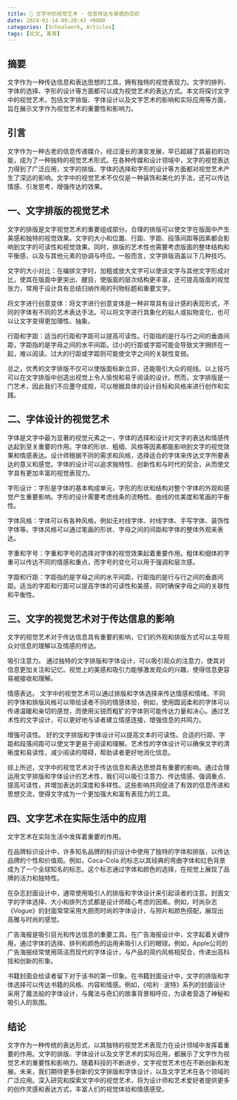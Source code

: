 ```yaml
---
title: 🎨 文字中的视觉艺术 - 信息传达与美感的交织
date: 2024-01-14 09:20:43 +0800
categories: [Schoolwork, Articles]
tags: [论文, 美育]
---
```


## 摘要

文字作为一种传达信息和表达思想的工具，拥有独特的视觉表现力。文字的排列、字体的选择、字形的设计等方面都可以成为视觉艺术的表达方式。本文将探讨文字中的视觉艺术，包括文字排版、字体设计以及文字艺术的影响和实际应用等方面，旨在展示文字作为视觉艺术的重要性和影响力。

## 引言

文字作为一种古老的信息传递媒介，经过漫长的演变发展，早已超越了其最初的功能，成为了一种独特的视觉艺术形式。在各种传媒和设计领域中，文字的视觉表达力得到了广泛应用，文字的排版、字体的选择和字形的设计等方面都对视觉艺术产生了深远的影响。文字中的视觉艺术不仅仅是一种装饰和美化的手法，还可以传达情感、引发思考，增强传达的效果。

## 一、文字排版的视觉艺术

文字的排版是文字视觉艺术的重要组成部分。合理的排版可以使文字在版面中产生美感和独特的视觉效果。文字的大小和位置、行距、字距、段落间距等因素都会影响到文字的可读性和视觉效果。同时，排版的艺术性也需要考虑版面的整体结构和平衡感，以及与其他元素的协调与呼应。一般而言，文字排版涵盖以下几种技巧。

文字的大小对比：在编排文字时，加粗或放大文字可以使该文字与其他文字形成对比，使其在版面中更突出、醒目，使版面的层次结构更丰富，还可提高版面的视觉张力，常用于设计具有总结归纳作用的刊物标题和重要文字。

将文字进行创意变体：将文字进行创意变体是一种非常具有设计感的表现形式，不同的字体有不同的艺术表达手法。可以将文字进行具象化的拟人或拟物变化，也可以让文字变得更加理性、抽象。

行距和字距：适当的行距和字距可以提高可读性。行距指的是行与行之间的垂直间距，字距指的是字母之间的水平间距。过小的行距或字距可能会导致文字拥挤在一起，难以阅读。过大的行距或字距则可能使文字之间的关联性变弱。

总之，优秀的文字排版不仅可以使版面标新立异，还能吸引大众的视线。以上技巧可以在文字排版中创造出视觉上令人愉悦和易于阅读的设计。然而，文字排版是一门艺术，因此我们不应墨守成规，可以根据具体的设计目标和风格来进行创作和实践。

## 二、字体设计的视觉艺术

字体是文字中最为显著的视觉元素之一，字体的选择和设计对文字的表达和情感传达起到至关重要的作用。字体的形状、粗细、风格等因素都能影响到文字的视觉效果和情感表达。设计师根据不同的需求和风格，选择适合的字体来传达文字所要表达的意义和感觉。字体的设计可以追求独特性、创新性和与时代的契合，从而使文字具有更加丰富的视觉表现力。

字形设计：字形是字体的基本构成单元，字形的形状和结构对整个字体的外观和感觉产生重要影响。字形的设计需要考虑线条的流畅性、曲线的优美度和笔画的平衡性。

字体风格：字体可以有各种风格，例如无衬线字体、衬线字体、手写字体、装饰性字体等。字体风格可以通过笔画的形状、字母之间的间距和字体的整体外观来表达。

字重和字号：字重和字号的选择对字体的视觉效果起着重要作用。粗体和细体的字重可以传达不同的情感和重点，而字号的变化可以用于强调和层次感。

字距和行距：字距指的是字母之间的水平间距，行距指的是行与行之间的垂直间距。适当的字距和行距可以提高字体的可读性和美感，同时确保字母之间的关联性和平衡性。

## 三、文字的视觉艺术对于传达信息的影响

文字的视觉艺术对于传达信息具有重要的影响，它们的外观和排版方式可以主导观众对信息的理解以及情感的传达。

吸引注意力。 通过独特的文字排版和字体设计，可以吸引观众的注意力，使其对信息更加关注和记忆。视觉上的美感和吸引力能够激发观众的兴趣，使得信息更容易被接收和理解。

情感表达。 文字中的视觉艺术可以通过排版和字体选择来传达情感和情绪。不同的字体和排版风格可以带给读者不同的情感体验，例如，使用圆润柔和的字体可以传递温暖和亲切的感觉，而使用尖锐而粗犷的字体则可能传达力量和决心。通过艺术性的文字设计，可以更好地与读者建立情感连接，增强信息的共鸣力。

增强可读性。 好的文字排版和字体设计可以提高文本的可读性。合适的行距、字距和段落间距可以使文字更易于阅读和理解。艺术性的字体设计可以确保文字的清晰度和易读性，减少阅读的障碍，帮助读者更好地消化信息。

综上所述，文字中的视觉艺术对于传达信息和表达思想具有重要的影响。通过合理运用文字排版和字体设计的艺术性，我们可以吸引注意力、传达情感、强调重点、提高可读性，并增加表达的深度和多样性。这些影响共同促进了有效的信息传递和思想交流，使得文字成为一个更加强大和富有表现力的工具。

## 四、文字艺术在实际生活中的应用

文字艺术在实际生活中发挥着重要的作用。

在品牌标识设计中，许多知名品牌的标识设计中使用了独特的字体和排版，以传达品牌的个性和价值观。例如，Coca-Cola 的标志以其经典的弯曲字体和红色背景成为了一个全球知名的标志。这个标志通过字体和颜色的选择，在视觉上展现了品牌的活力和独特性。

在杂志封面设计中，通常使用吸引人的排版和字体设计来引起读者的注意。封面文字的字体选择、大小和排列方式都是设计师精心考虑的因素。例如，时尚杂志《Vogue》的封面常常采用大胆而时尚的字体设计，与照片和颜色搭配，展现出高雅与时尚的感觉。

广告海报是吸引目光和传达信息的重要工具。在广告海报设计中，文字起着关键作用，通过字体的选择、排列和颜色的运用来吸引人们的眼球。例如，Apple公司的广告海报经常使用简洁而现代的字体设计，与产品的简约风格相契合，传递出高科技和创新的形象。

书籍封面会给读者留下对于该书的第一印象。在书籍封面设计中，文字的排版和字体选择可以传达书籍的风格、内容和情感。例如，《哈利 · 波特》系列的封面设计采用了魔法般的字体设计，与魔法与奇幻的故事背景相呼应，为读者营造了神秘和吸引人的氛围。

## 结论
文字作为一种传统的表达形式，以其独特的视觉艺术表现力在设计领域中发挥着重要的作用。文字的排版、字体设计以及文字艺术的实际应用，都展示了文字作为视觉艺术的重要性和影响力。随着科技的不断进步，文字视觉艺术也在不断创新和发展。未来，我们期待更多创新的文字排版和字体设计，以及文字艺术在各个领域的广泛应用。深入研究和探索文字中的视觉艺术，将为设计师和艺术爱好者提供更多的创作灵感和表达方式，丰富人们的视觉体验和情感感受。
